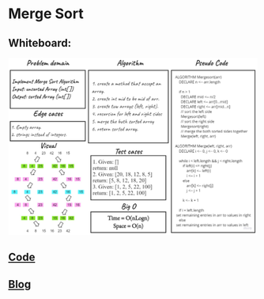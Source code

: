 # Merge Sort

## Whiteboard:
![](./Assets/MergeSort.jpg)

## [Code](https://github.com/ammarAltarawneh/InsertionSort/blob/master/InsertionSort/SortingAlgorithms.cs)

## [Blog](https://github.com/ammarAltarawneh/InsertionSort/blob/MergeSort/MergeSort/Blog.md)